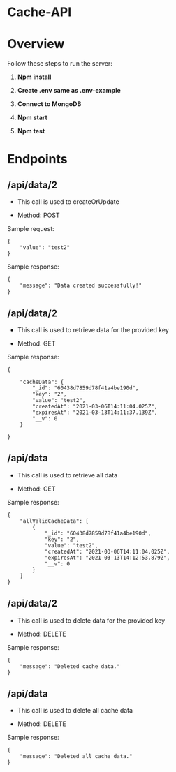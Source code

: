 # Cache-API

# Overview
Follow these steps to run the server:
1. **Npm install**

2. **Create .env same as .env-example**

3. **Connect to MongoDB**

4. **Npm start**

5. **Npm test**

# Endpoints
## /api/data/2
* This call is used to createOrUpdate

* Method: POST

Sample request:
~~~
{
    "value": "test2"
}
~~~

Sample response:
~~~
{
    "message": "Data created successfully!"
}
~~~

## /api/data/2
* This call is used to retrieve data for the provided key

* Method: GET

Sample response:
~~~
{
    
    "cacheData": {
        "_id": "60438d7859d78f41a4be190d",
        "key": "2",
        "value": "test2",
        "createdAt": "2021-03-06T14:11:04.025Z",
        "expiresAt": "2021-03-13T14:11:37.139Z",
        "__v": 0
    }

}
~~~


## /api/data
* This call is used to retrieve all data

* Method: GET

Sample response:
~~~
{
    "allValidCacheData": [
        {
            "_id": "60438d7859d78f41a4be190d",
            "key": "2",
            "value": "test2",
            "createdAt": "2021-03-06T14:11:04.025Z",
            "expiresAt": "2021-03-13T14:12:53.879Z",
            "__v": 0
        }
    ]
}
~~~

## /api/data/2
* This call is used to delete data for the provided key
 
* Method: DELETE

Sample response:
~~~
{
    "message": "Deleted cache data."
}
~~~

## /api/data
* This call is used to delete all cache data

* Method: DELETE

Sample response:
~~~
{
    "message": "Deleted all cache data."
}
~~~



